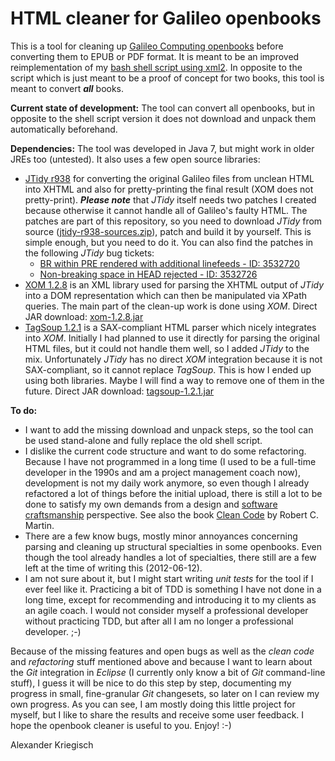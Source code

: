 HTML cleaner for Galileo openbooks
==================================

This is a tool for cleaning up [Galileo Computing openbooks](http://www.galileocomputing.de/openbook) before converting them to EPUB or PDF format. It is meant to be an improved reimplementation of my [bash shell script using xml2](https://github.com/kriegaex/html_book_cleaner). In opposite to the script which is just meant to be a proof of concept for two books, this tool is meant to convert *__all__* books.

__Current state of development:__ The tool can convert all openbooks, but in opposite to the shell script version it does not download and unpack them automatically beforehand.

__Dependencies:__ The tool was developed in Java 7, but might work in older JREs too (untested). It also uses a few open source libraries:
* [JTidy r938](http://jtidy.sourceforge.net/) for converting the original Galileo files from unclean HTML into XHTML and also for pretty-printing the final result (XOM does not pretty-print). *__Please note__* that *JTidy* itself needs two patches I created because otherwise it cannot handle all of Galileo's faulty HTML. The patches are part of this repository, so you need to download *JTidy* from source ([jtidy-r938-sources.zip](http://sourceforge.net/projects/jtidy/files/JTidy/r938/jtidy-r938-sources.zip/download)), patch and build it by yourself. This is simple enough, but you need to do it. You can also find the patches in the following *JTidy* bug tickets:
  * [BR within PRE rendered with additional linefeeds - ID: 3532720](http://sourceforge.net/tracker/?func=detail&aid=3532720&group_id=13153&atid=113153)
  * [Non-breaking space in HEAD rejected - ID: 3532726](http://sourceforge.net/tracker/?func=detail&aid=3532726&group_id=13153&atid=113153)
* [XOM 1.2.8](http://www.xom.nu/) is an XML library used for parsing the XHTML output of *JTidy* into a DOM representation which can then be manipulated via XPath queries. The main part of the clean-up work is done using *XOM*. Direct JAR download: [xom-1.2.8.jar](http://www.cafeconleche.org/XOM/xom-1.2.8.jar)
* [TagSoup 1.2.1](http://ccil.org/~cowan/XML/tagsoup/) is a SAX-compliant HTML parser which nicely integrates into *XOM*. Initially I had planned to use it directly for parsing the original HTML files, but it could not handle them well, so I added *JTidy* to the mix. Unfortunately *JTidy* has no direct *XOM* integration because it is not SAX-compliant, so it cannot replace *TagSoup*. This is how I ended up using both libraries. Maybe I will find a way to remove one of them in the future. Direct JAR download: [tagsoup-1.2.1.jar](http://ccil.org/~cowan/XML/tagsoup/tagsoup-1.2.1.jar)
                                                                                                                                                                                                                                                                                                                                                                                                                                                                                                                                                                                      
__To do:__
* I want to add the missing download and unpack steps, so the tool can be used stand-alone and fully replace the old shell script.
* I dislike the current code structure and want to do some refactoring. Because I have not programmed in a long time (I used to be a full-time developer in the 1990s and am a project management coach now), development is not my daily work anymore, so even though I already refactored a lot of things before the initial upload, there is still a lot to be done to satisfy my own demands from a design and [software craftsmanship](http://en.wikipedia.org/wiki/Software_craftsmanship) perspective. See also the book [Clean Code](http://www.amazon.com/Clean-Code-Handbook-Software-Craftsmanship/dp/0132350882) by Robert C. Martin.
* There are a few know bugs, mostly minor annoyances concerning parsing and cleaning up structural specialties in some openbooks. Even though the tool already handles a lot of specialties, there still are a few left at the time of writing this (2012-06-12).
* I am not sure about it, but I might start writing *unit tests* for the tool if I ever feel like it. Practicing a bit of TDD is something I have not done in a long time, except for recommending and introducing it to my clients as an agile coach. I would not consider myself a professional developer without practicing TDD, but after all I am no longer a professional developer. ;-)

Because of the missing features and open bugs as well as the *clean code* and *refactoring* stuff mentioned above and because I want to learn about the *Git* integration in *Eclipse* (I currently only know a bit of *Git* command-line stuff), I guess it will be nice to do this step by step, documenting my progress in small, fine-granular *Git* changesets, so later on I can review my own progress.
                                                                                                                                                                                                                                                                                                                                         As you can see, I am mostly doing this little project for myself, but I like to share the results and receive some user feedback. I hope the openbook cleaner is useful to you. Enjoy! :-)

Alexander Kriegisch
